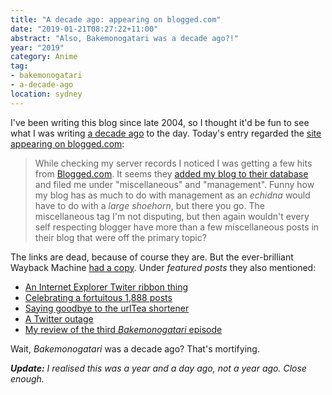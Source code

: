 ```yaml
---
title: "A decade ago: appearing on blogged.com"
date: "2019-01-21T08:27:22+11:00"
abstract: "Also, Bakemonogatari was a decade ago?!"
year: "2019"
category: Anime
tag:
- bakemonogatari
- a-decade-ago 
location: sydney
---
```

I've been writing this blog since late 2004, so I thought it'd be fun to see what I was writing [a decade ago] to the day. Today's entry regarded the [site appearing on blogged.com]\:

> While checking my server records I noticed I was getting a few hits from [Blogged.com]. It seems they [added my blog to their database] and filed me under "miscellaneous" and "management". Funny how my blog has as much to do with management as an *echidna* would have to do with a *large shoehorn*, but there you go. The miscellaneous tag I'm not disputing, but then again wouldn't every self respecting blogger have more than a few miscellaneous posts in their blog that were off the primary topic?

The links are dead, because of course they are. But the ever-brilliant Wayback Machine [had a copy]. Under *featured posts* they also mentioned:

* [An Internet Explorer Twiter ribbon thing](https://rubenerd.com/ie6mustdie-twibbon)
* [Celebrating a fortuitous 1,888 posts](https://rubenerd.com/1888-posts)
* [Saying goodbye to the urlTea shortener](https://rubenerd.com/goodbye-urltea)
* [A Twitter outage](https://rubenerd.com/2009-06-08-twitter-fail/)
* [My review of the third *Bakemonogatari* episode](https://rubenerd.com/anime-bakemonogatari-03)

Wait, *Bakemonogatari* was a decade ago? That's mortifying.

<em><strong>Update:</strong> I realised this was a year and a day ago, not a year ago. Close enough.</em>

[had a copy]: https://web.archive.org/web/20090808041832/http://www.blogged.com/blogs/rubenerd-blog.html
[site appearing on blogged.com]: https://rubenerd.com/p3668/ "Blogged.com thinks this blog is about Management?"
[Blogged.com]: http://blogged.com/
[added my blog to their database]: http://www.blogged.com/blogs/rubenerd-blog.html
[a decade ago]: https://rubenerd.com/tag/a-decade-ago/
